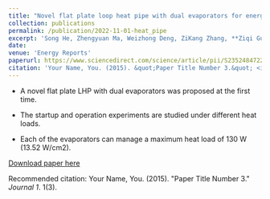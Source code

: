 ```yaml
---
title: "Novel flat plate loop heat pipe with dual evaporators for energy-efficient systems of cooling multiple heat sources"
collection: publications
permalink: /publication/2022-11-01-heat_pipe
excerpt: 'Song He, Zhengyuan Ma, Weizhong Deng, ZiKang Zhang, **Ziqi Guo**, Wei Liu, Zhichun Liu'
date: 
venue: 'Energy Reports'
paperurl: https://www.sciencedirect.com/science/article/pii/S2352484722010940
citation: 'Your Name, You. (2015). &quot;Paper Title Number 3.&quot; <i>Journal 1</i>. 1(3).'
---
```

* A novel flat plate LHP with dual evaporators was proposed at the first time.

* The startup and operation experiments are studied under different heat loads.

* Each of the evaporators can manage a maximum heat load of 130 W (13.52 W/cm2).

[Download paper here]()

Recommended citation: Your Name, You. (2015). "Paper Title Number 3." <i>Journal 1</i>. 1(3).